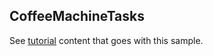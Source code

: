## CoffeeMachineTasks

See [tutorial](https://microsoft.github.io/coyote/tutorials/tasks/failover-coffee-machine) content that goes with this sample.
